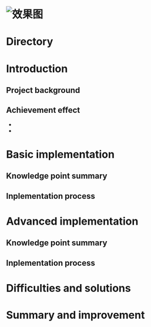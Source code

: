 # ![效果图](../Images/...)
# Directory

# Introduction

## Project background

## Achievement effect
- 
- 

# Basic implementation

## Knowledge point summary

## Inplementation process

# Advanced implementation

## Knowledge point summary

## Inplementation process

# Difficulties and solutions

# Summary and improvement


